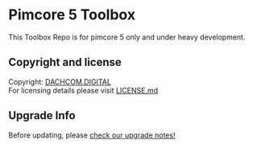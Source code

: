 # Pimcore 5 Toolbox

This Toolbox Repo is for pimcore 5 only and under heavy development. 

## Copyright and license
Copyright: [DACHCOM.DIGITAL](http://dachcom-digital.ch)  
For licensing details please visit [LICENSE.md](LICENSE.md)  

## Upgrade Info
Before updating, please [check our upgrade notes!](UPGRADE.md)
